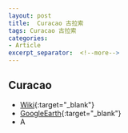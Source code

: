 ```yaml
---
layout: post
title:  Curacao 古拉索
tags: Curacao 古拉索 
categories:
- Article
excerpt_separator:  <!--more-->
---
```

## Curacao 
- [Wiki](https://zh.wikipedia.org/w/index.php?search=Curacao "Wiki"){:target="_blank"} 
- [GoogleEarth](https://earth.google.com/web/search/Curacao "GoogleEarth"){:target="_blank"} 
- A 


